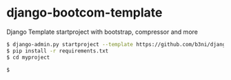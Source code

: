 django-bootcom-template
=======================

Django Template startproject with bootstrap, compressor and more

```bash
$ django-admin.py startproject --template https://github.com/b3ni/django-bootcom-template/zipball/master -e py,ini,gitignore,in,conf,md,sample -n Makefile myproject
$ pip install -r requirements.txt
$ cd myproject
```

```bash
$
